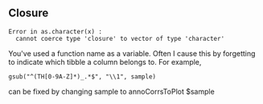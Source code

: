 
## Closure

```
Error in as.character(x) : 
  cannot coerce type 'closure' to vector of type 'character'
```
  You've used a function name as a variable. Often I cause this by forgetting to indicate which tibble a column belongs to. For example, 
  ```
 gsub("^(TH[0-9A-Z]*)_.*$", "\\1", sample)
 ```
 can be fixed by changing sample to annoCorrsToPlot $sample
 
 
